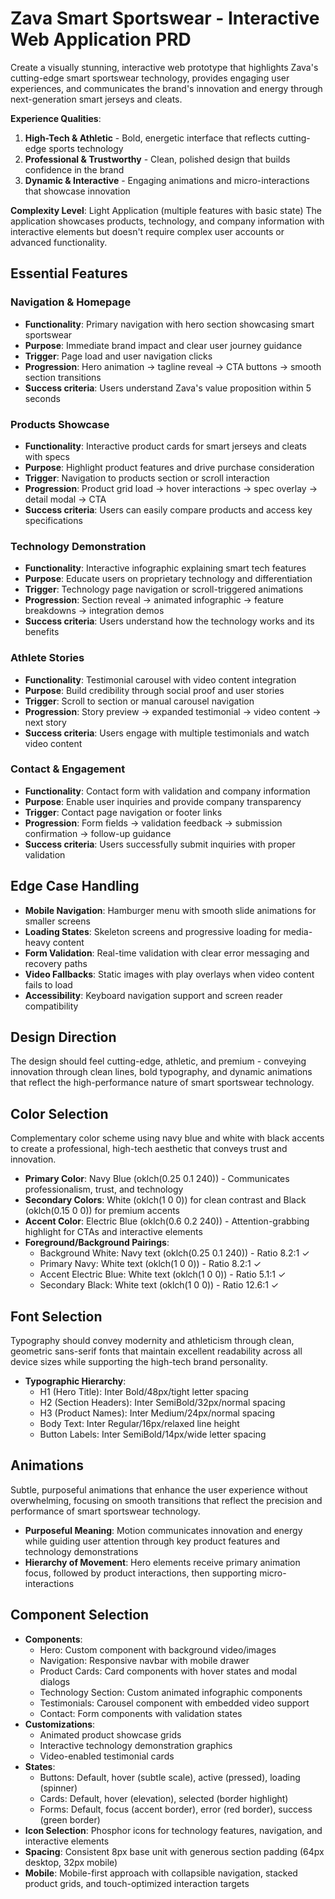 # Zava Smart Sportswear - Interactive Web Application PRD

Create a visually stunning, interactive web prototype that highlights Zava's cutting-edge smart sportswear technology, provides engaging user experiences, and communicates the brand's innovation and energy through next-generation smart jerseys and cleats.

**Experience Qualities**:
1. **High-Tech & Athletic** - Bold, energetic interface that reflects cutting-edge sports technology
2. **Professional & Trustworthy** - Clean, polished design that builds confidence in the brand
3. **Dynamic & Interactive** - Engaging animations and micro-interactions that showcase innovation

**Complexity Level**: Light Application (multiple features with basic state)
The application showcases products, technology, and company information with interactive elements but doesn't require complex user accounts or advanced functionality.

## Essential Features

### Navigation & Homepage
- **Functionality**: Primary navigation with hero section showcasing smart sportswear
- **Purpose**: Immediate brand impact and clear user journey guidance
- **Trigger**: Page load and user navigation clicks
- **Progression**: Hero animation → tagline reveal → CTA buttons → smooth section transitions
- **Success criteria**: Users understand Zava's value proposition within 5 seconds

### Products Showcase
- **Functionality**: Interactive product cards for smart jerseys and cleats with specs
- **Purpose**: Highlight product features and drive purchase consideration
- **Trigger**: Navigation to products section or scroll interaction
- **Progression**: Product grid load → hover interactions → spec overlay → detail modal → CTA
- **Success criteria**: Users can easily compare products and access key specifications

### Technology Demonstration
- **Functionality**: Interactive infographic explaining smart tech features
- **Purpose**: Educate users on proprietary technology and differentiation
- **Trigger**: Technology page navigation or scroll-triggered animations
- **Progression**: Section reveal → animated infographic → feature breakdowns → integration demos
- **Success criteria**: Users understand how the technology works and its benefits

### Athlete Stories
- **Functionality**: Testimonial carousel with video content integration
- **Purpose**: Build credibility through social proof and user stories
- **Trigger**: Scroll to section or manual carousel navigation
- **Progression**: Story preview → expanded testimonial → video content → next story
- **Success criteria**: Users engage with multiple testimonials and watch video content

### Contact & Engagement
- **Functionality**: Contact form with validation and company information
- **Purpose**: Enable user inquiries and provide company transparency
- **Trigger**: Contact page navigation or footer links
- **Progression**: Form fields → validation feedback → submission confirmation → follow-up guidance
- **Success criteria**: Users successfully submit inquiries with proper validation

## Edge Case Handling
- **Mobile Navigation**: Hamburger menu with smooth slide animations for smaller screens
- **Loading States**: Skeleton screens and progressive loading for media-heavy content
- **Form Validation**: Real-time validation with clear error messaging and recovery paths
- **Video Fallbacks**: Static images with play overlays when video content fails to load
- **Accessibility**: Keyboard navigation support and screen reader compatibility

## Design Direction
The design should feel cutting-edge, athletic, and premium - conveying innovation through clean lines, bold typography, and dynamic animations that reflect the high-performance nature of smart sportswear technology.

## Color Selection
Complementary color scheme using navy blue and white with black accents to create a professional, high-tech aesthetic that conveys trust and innovation.

- **Primary Color**: Navy Blue (oklch(0.25 0.1 240)) - Communicates professionalism, trust, and technology
- **Secondary Colors**: White (oklch(1 0 0)) for clean contrast and Black (oklch(0.15 0 0)) for premium accents
- **Accent Color**: Electric Blue (oklch(0.6 0.2 240)) - Attention-grabbing highlight for CTAs and interactive elements
- **Foreground/Background Pairings**: 
  - Background White: Navy text (oklch(0.25 0.1 240)) - Ratio 8.2:1 ✓
  - Primary Navy: White text (oklch(1 0 0)) - Ratio 8.2:1 ✓
  - Accent Electric Blue: White text (oklch(1 0 0)) - Ratio 5.1:1 ✓
  - Secondary Black: White text (oklch(1 0 0)) - Ratio 12.6:1 ✓

## Font Selection
Typography should convey modernity and athleticism through clean, geometric sans-serif fonts that maintain excellent readability across all device sizes while supporting the high-tech brand personality.

- **Typographic Hierarchy**:
  - H1 (Hero Title): Inter Bold/48px/tight letter spacing
  - H2 (Section Headers): Inter SemiBold/32px/normal spacing
  - H3 (Product Names): Inter Medium/24px/normal spacing
  - Body Text: Inter Regular/16px/relaxed line height
  - Button Labels: Inter SemiBold/14px/wide letter spacing

## Animations
Subtle, purposeful animations that enhance the user experience without overwhelming, focusing on smooth transitions that reflect the precision and performance of smart sportswear technology.

- **Purposeful Meaning**: Motion communicates innovation and energy while guiding user attention through key product features and technology demonstrations
- **Hierarchy of Movement**: Hero elements receive primary animation focus, followed by product interactions, then supporting micro-interactions

## Component Selection
- **Components**: 
  - Hero: Custom component with background video/images
  - Navigation: Responsive navbar with mobile drawer
  - Product Cards: Card components with hover states and modal dialogs
  - Technology Section: Custom animated infographic components
  - Testimonials: Carousel component with embedded video support
  - Contact: Form components with validation states
- **Customizations**: 
  - Animated product showcase grids
  - Interactive technology demonstration graphics
  - Video-enabled testimonial cards
- **States**: 
  - Buttons: Default, hover (subtle scale), active (pressed), loading (spinner)
  - Cards: Default, hover (elevation), selected (border highlight)
  - Forms: Default, focus (accent border), error (red border), success (green border)
- **Icon Selection**: Phosphor icons for technology features, navigation, and interactive elements
- **Spacing**: Consistent 8px base unit with generous section padding (64px desktop, 32px mobile)
- **Mobile**: Mobile-first approach with collapsible navigation, stacked product grids, and touch-optimized interaction targets